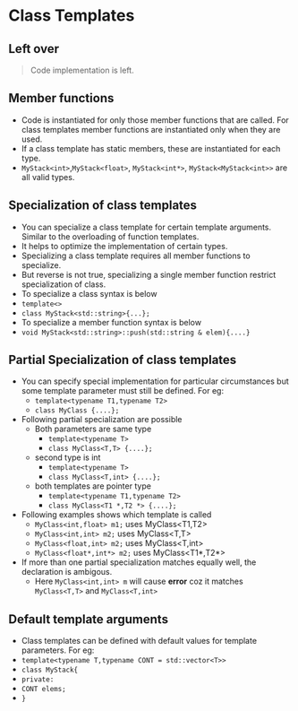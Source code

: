 # Class Templates

## Left over
> Code implementation is left.

## Member functions
- Code is instantiated for only those member functions that are called. For class templates member functions are instantiated only
when they are used.
- If a class template has static members, these are instantiated for each type.
- `MyStack<int>`,`MyStack<float>`, `MyStack<int*>`, `MyStack<MyStack<int>>` are all valid types.

## Specialization of class templates
- You can specialize a class template for certain template arguments. Similar to the overloading of function templates. 
- It helps to optimize the implementation of certain types.
- Specializing a class template requires all member functions to specialize.
- But reverse is not true, specializing a single member function restrict specialization of class.
- To specialize a class syntax is below
- `template<>`
- `class MyStack<std::string>{...};`
- To specialize a member function syntax is below
- `void MyStack<std::string>::push(std::string & elem){....}`

## Partial Specialization of class templates
* You can specify special implementation for particular circumstances but some template parameter must still be defined. For eg:
  * `template<typename T1,typename T2>`
  * `class MyClass {....};`
* Following partial specialization are possible
  * Both parameters are same type
    * `template<typename T>`
    * `class MyClass<T,T> {....};`
  * second type is int
    * `template<typename T>`
    * `class MyClass<T,int> {....};`
  * both templates are pointer type
    * `template<typename T1,typename T2>`
    * `class MyClass<T1 *,T2 *> {....};`
* Following examples shows which template is called
  * `MyClass<int,float> m1;`     uses MyClass<T1,T2> 
  * `MyClass<int,int> m2;`       uses MyClass<T,T> 
  * `MyClass<float,int> m2;`     uses MyClass<T,int> 
  * `MyClass<float*,int*> m2;`   uses MyClass<T1*,T2*> 
* If  more than one partial specialization matches equally well, the declaration is ambigous.
  * Here `MyClass<int,int> m` will cause **error** coz it matches `MyClass<T,T>` and `MyClass<T,int>`

## Default template arguments
- Class templates can be defined with default values for template parameters. For eg:
- `template<typename T,typename CONT = std::vector<T>>`
- `class MyStack{`
- `private:`
- `CONT elems;`
- `}`
